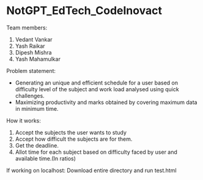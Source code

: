 # NotGPT_EdTech_CodeInovact

Team members:
1. Vedant Vankar
2. Yash Raikar
3. Dipesh Mishra
4. Yash Mahamulkar

Problem statement:
- Generating an unique and efficient schedule for a user based on difficulty level of the subject and work load analysed using quick challenges.
- Maximizing productivity and marks obtained by covering maximum data in minimum time.

How it works:
1. Accept the subjects the user wants to study
2. Accept how difficult the subjects are for them.
3. Get the deadline.
4. Allot time for each subject based on difficulty faced by user and available time.(In ratios)

If working on localhost: Download entire directory and run test.html
